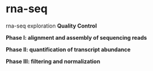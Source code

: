 # rna-seq
rna-seq exploration
**Quality Control**

**Phase I: alignment and assembly of sequencing reads**

**Phase II: quantification of transcript abundance**

**Phase III: filtering and normalization**
